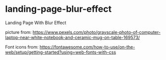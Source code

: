 # landing-page-blur-effect
Landing Page With Blur Effect

picture from: https://www.pexels.com/photo/grayscale-photo-of-computer-laptop-near-white-notebook-and-ceramic-mug-on-table-169573/

Font icons from:
https://fontawesome.com/how-to-use/on-the-web/setup/getting-started?using=web-fonts-with-css

